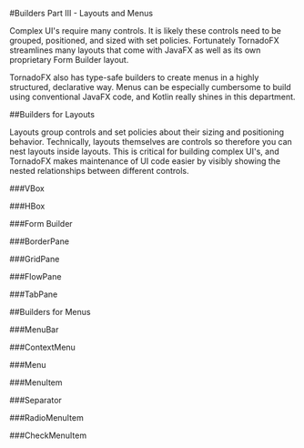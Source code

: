 #Builders Part III - Layouts and Menus

Complex UI's require many controls. It is likely these controls need to be grouped, positioned, and sized with set policies. Fortunately TornadoFX streamlines many layouts that come with JavaFX as well as its own proprietary Form Builder layout. 

TornadoFX also has type-safe builders to create menus in a highly structured, declarative way. Menus can be especially cumbersome to build using conventional JavaFX code, and Kotlin really shines in this department. 

##Builders for Layouts

Layouts group controls and set policies about their sizing and positioning behavior. Technically, layouts themselves are controls so therefore you can nest layouts inside layouts. This is critical for building complex UI's, and TornadoFX makes maintenance of UI code easier by visibly showing the nested relationships between different controls. 

###VBox



###HBox

###Form Builder

###BorderPane

###GridPane

###FlowPane

###TabPane

##Builders for Menus

###MenuBar

###ContextMenu

###Menu

###MenuItem

###Separator

###RadioMenuItem

###CheckMenuItem